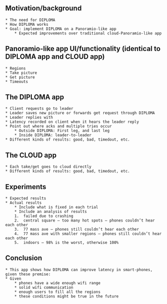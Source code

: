 Motivation/background
--------------------

    * The need for DIPLOMA
    * How DIPLOMA works
    * Goal: implement DIPLOMA on a Panoramio-like app
        * Expected improvements over traditional cloud-Panoramio-like app

Panoramio-like app UI/functionality 
(identical to DIPLOMA app and CLOUD app)
--------------------

    * Regions
    * Take picture
    * Get picture
    * Timeouts

The DIPLOMA app
---------------

    * Client requests go to leader
    * Leader saves new picture or forwards get request through DIPLOMA
    * Leader replies with
    * Latency recorded on client when it hears the leader reply
    * Point out where acks and multiple tries occur
        * Outside DIPLOMA: First leg, and last leg
        * Inside DIPLOMA: leader-to-leader
    * Different kinds of results: good, bad, timedout, etc.

The CLOUD app
------------

    * Each take/get goes to cloud directly
    * Different kinds of results: good, bad, timedout, etc.

Experiments
-------

    * Expected results
    * Actual results
        * Include what is fixed in each trial
        * Include an analysis of results
        1.  failed due to crashing
        2.  central square – too many hot spots – phones couldn’t hear each other
        3.  77 mass ave – phones still couldn’t hear each other
        4.  77 mass ave with smaller regions – phones still couldn’t hear each other
        5.  indoors – 98% is the worst, otherwise 100%

Conclusion
-----------

    * This app shows how DIPLOMA can improve latency in smart-phones, given these premise:
    * Given 
        * phones have a wide enough wifi range 
        * solid wifi communication
        * enough users to fill all the regions
        * these conditions might be true in the future

